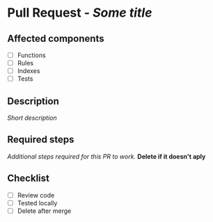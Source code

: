 # Pull Request - _Some title_

## Affected components

- [ ] Functions
- [ ] Rules
- [ ] Indexes
- [ ] Tests

## Description

_Short description_

## Required steps

_Additional steps required for this PR to work._ **Delete if it doesn't aply**

## Checklist

- [ ] Review code
- [ ] Tested locally
- [ ] Delete after merge

